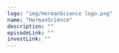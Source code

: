 ```yaml
---
logo: "img/HermanScience logo.png"
name: "HermanScience"
description: ""
episodeLink: ""
investLink: ""
---
```

